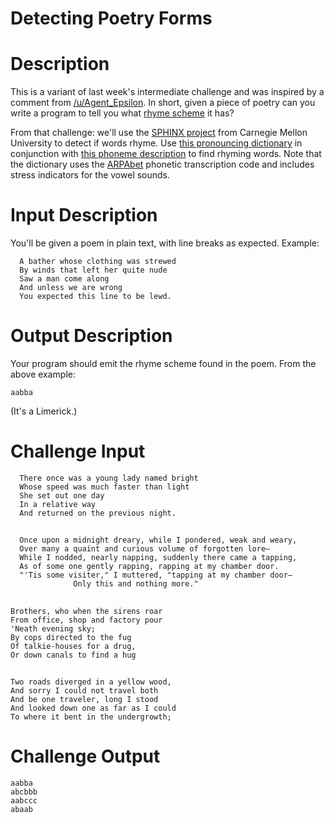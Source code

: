 # Detecting Poetry Forms
<div class="md"><h1>Description</h1>
<p>This is a variant of last week's intermediate challenge and was inspired by a comment from <a href="/u/Agent_Epsilon">/u/Agent_Epsilon</a>. In short, given a piece of poetry can you write a program to tell you what <a href="https://en.wikipedia.org/wiki/Rhyme_scheme">rhyme scheme</a> it has?</p>
<p>From that challenge: we'll use the <a href="http://cmusphinx.sourceforge.net/">SPHINX project</a> from Carnegie Mellon University to detect if words rhyme. Use <a href="http://svn.code.sf.net/p/cmusphinx/code/trunk/cmudict/cmudict-0.7b">this pronouncing dictionary</a> in conjunction with <a href="http://svn.code.sf.net/p/cmusphinx/code/trunk/cmudict/cmudict-0.7b.phones">this phoneme description</a> to find rhyming words. Note that the dictionary uses the <a href="https://en.wikipedia.org/wiki/Arpabet">ARPAbet</a> phonetic transcription code and includes stress indicators for the vowel sounds.</p>
<h1>Input Description</h1>
<p>You'll be given a poem in plain text, with line breaks as expected. Example:</p>
<pre><code>  A bather whose clothing was strewed
  By winds that left her quite nude
  Saw a man come along
  And unless we are wrong
  You expected this line to be lewd.
</code></pre>
<h1>Output Description</h1>
<p>Your program should emit the rhyme scheme found in the poem. From the above example:</p>
<pre><code>aabba
</code></pre>
<p>(It's a Limerick.)</p>
<h1>Challenge Input</h1>
<pre><code>  There once was a young lady named bright
  Whose speed was much faster than light
  She set out one day
  In a relative way
  And returned on the previous night.
</code></pre>
<h2></h2>
<pre><code>  Once upon a midnight dreary, while I pondered, weak and weary,
  Over many a quaint and curious volume of forgotten lore—
  While I nodded, nearly napping, suddenly there came a tapping,
  As of some one gently rapping, rapping at my chamber door.
  "'Tis some visiter," I muttered, "tapping at my chamber door—
              Only this and nothing more."
</code></pre>
<h2></h2>
<pre><code>Brothers, who when the sirens roar
From office, shop and factory pour
'Neath evening sky;
By cops directed to the fug
Of talkie-houses for a drug,
Or down canals to find a hug
</code></pre>
<h2></h2>
<pre><code>Two roads diverged in a yellow wood,
And sorry I could not travel both
And be one traveler, long I stood
And looked down one as far as I could
To where it bent in the undergrowth;    
</code></pre>
<h1>Challenge Output</h1>
<pre><code>aabba
abcbbb
aabccc
abaab
</code></pre>
</div>
